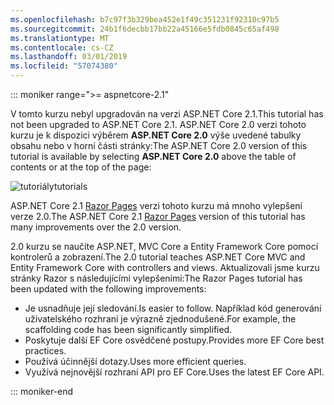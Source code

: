 ```yaml
---
ms.openlocfilehash: b7c97f3b329bea452e1f49c351231f92310c97b5
ms.sourcegitcommit: 24b1f6decbb17bb22a45166e5fdb0845c65af498
ms.translationtype: MT
ms.contentlocale: cs-CZ
ms.lasthandoff: 03/01/2019
ms.locfileid: "57074380"
---
```

::: moniker range=">= aspnetcore-2.1"

<span data-ttu-id="3d150-101">V tomto kurzu nebyl upgradován na verzi ASP.NET Core 2.1.</span><span class="sxs-lookup"><span data-stu-id="3d150-101">This tutorial has not been upgraded to ASP.NET Core 2.1.</span></span> <span data-ttu-id="3d150-102">ASP.NET Core 2.0 verzi tohoto kurzu je k dispozici výběrem **ASP.NET Core 2.0** výše uvedené tabulky obsahu nebo v horní části stránky:</span><span class="sxs-lookup"><span data-stu-id="3d150-102">The ASP.NET Core 2.0 version of this tutorial is available by selecting **ASP.NET Core 2.0** above the table of contents or at the top of the page:</span></span>

![<span data-ttu-id="3d150-103">tutoriály</span><span class="sxs-lookup"><span data-stu-id="3d150-103">tutorials</span></span> ](~//data/ef-rp/read-related-data/_static/2.1.png)

<span data-ttu-id="3d150-104">ASP.NET Core 2.1 [Razor Pages](xref:data/ef-rp/intro) verzi tohoto kurzu má mnoho vylepšení verze 2.0.</span><span class="sxs-lookup"><span data-stu-id="3d150-104">The ASP.NET Core 2.1 [Razor Pages](xref:data/ef-rp/intro) version of this tutorial has many improvements over the 2.0 version.</span></span>

<span data-ttu-id="3d150-105">2.0 kurzu se naučíte ASP.NET, MVC Core a Entity Framework Core pomocí kontrolerů a zobrazení.</span><span class="sxs-lookup"><span data-stu-id="3d150-105">The 2.0 tutorial teaches ASP.NET Core MVC and Entity Framework Core with controllers and views.</span></span> <span data-ttu-id="3d150-106">Aktualizovali jsme kurzu stránky Razor s následujícími vylepšeními:</span><span class="sxs-lookup"><span data-stu-id="3d150-106">The Razor Pages tutorial has been updated with the following improvements:</span></span>

* <span data-ttu-id="3d150-107">Je usnadňuje její sledování.</span><span class="sxs-lookup"><span data-stu-id="3d150-107">Is easier to follow.</span></span> <span data-ttu-id="3d150-108">Například kód generování uživatelského rozhraní je výrazně zjednodušené.</span><span class="sxs-lookup"><span data-stu-id="3d150-108">For example, the scaffolding code has been significantly simplified.</span></span>
* <span data-ttu-id="3d150-109">Poskytuje další EF Core osvědčené postupy.</span><span class="sxs-lookup"><span data-stu-id="3d150-109">Provides more EF Core best practices.</span></span>
* <span data-ttu-id="3d150-110">Používá účinnější dotazy.</span><span class="sxs-lookup"><span data-stu-id="3d150-110">Uses more efficient queries.</span></span>
* <span data-ttu-id="3d150-111">Využívá nejnovější rozhraní API pro EF Core.</span><span class="sxs-lookup"><span data-stu-id="3d150-111">Uses the latest EF Core API.</span></span>

::: moniker-end
